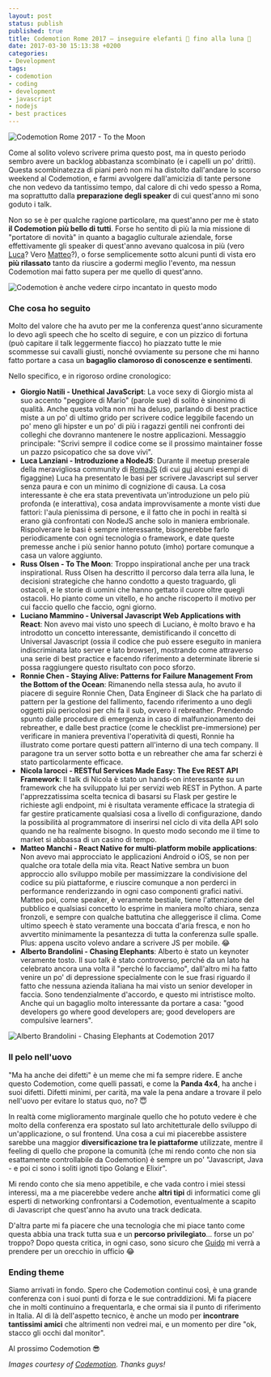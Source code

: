 ```yaml
---
layout: post
status: publish
published: true
title: Codemotion Rome 2017 – inseguire elefanti 🐘 fino alla luna 🌝
date: 2017-03-30 15:13:38 +0200
categories:
- Development
tags:
- codemotion
- coding
- development
- javascript
- nodejs
- best practices
---
```


![Codemotion Rome 2017 - To the Moon](https://scontent-mxp1-1.xx.fbcdn.net/v/t31.0-8/17493187_1426673517354952_3696839757769955049_o.jpg?oh=92a9d2a10151882f3983a657086ee224&oe=5997AA0E)

Come al solito volevo scrivere prima questo post, ma in questo periodo sembro avere un backlog abbastanza scombinato (e i capelli un po' dritti). Questa scombinatezza di piani però non mi ha distolto dall'andare lo scorso weekend al Codemotion, e farmi avvolgere dall'amicizia di tante persone che non vedevo da tantissimo tempo, dal calore di chi vedo spesso a Roma, ma soprattutto dalla **preparazione degli speaker** di cui quest'anno mi sono goduto i talk.

Non so se è per qualche ragione particolare, ma quest'anno per me è stato **il Codemotion più bello di tutti**. Forse ho sentito di più la mia missione di "portatore di novità" in quanto a bagaglio culturale aziendale, forse effettivamente gli speaker di quest'anno avevano qualcosa in più (vero [Luca](https://twitter.com/CodemotionIT/status/845332514986246144)? Vero [Matteo](https://twitter.com/CodemotionIT/status/845664742370922499)?), o forse semplicemente sotto alcuni punti di vista ero **più rilassato** tanto da riuscire a godermi meglio l'evento, ma nessun Codemotion mai fatto supera per me quello di quest'anno.

![Codemotion è anche vedere cirpo incantato in questo modo](https://scontent-mxp1-1.xx.fbcdn.net/v/t31.0-8/17311011_1427034813985489_1882145759412928618_o.jpg?oh=6ea6eab74f9cf6ea902230dfc9eeb9c1&oe=5955DED0)

### Che cosa ho seguito
Molto del valore che ha avuto per me la conferenza quest'anno sicuramente lo devo agli speech che ho scelto di seguire, e con un pizzico di fortuna (può capitare il talk leggermente fiacco) ho piazzato tutte le mie scommesse sui cavalli giusti, nonché ovviamente su persone che mi hanno fatto portare a casa un **bagaglio clamoroso di conoscenze e sentimenti**.

Nello specifico, e in rigoroso ordine cronologico:

- **Giorgio Natili - Unethical JavaScript**: La voce sexy di Giorgio mista al suo accento "peggiore di Mario" (parole sue) di solito è sinonimo di qualità. Anche questa volta non mi ha deluso, parlando di best practice miste a un po' di ultimo grido per scrivere codice leggibile facendo un po' meno gli hipster e un po' di più i ragazzi gentili nei confronti dei colleghi che dovranno mantenere le nostre applicazioni. Messaggio principale: "Scrivi sempre il codice come se il prossimo maintainer fosse un pazzo psicopatico che sa dove vivi".
- **Luca Lanziani - Introduzione a NodeJS**: Durante il meetup preserale della meravigliosa community di [RomaJS](http://romajs.org/) (di cui [qui](http://dottorblaster.it/2017/03/chatops-botstation-romajs/) alcuni esempi di figaggine) Luca ha presentato le basi per scrivere Javascript sul server senza paura e con un minimo di cognizione di causa. La cosa interessante è che era stata preventivata un'introduzione un pelo più profonda (e interattiva), cosa andata improvvisamente a monte visti due fattori: l'aula pienissima di persone, e il fatto che in pochi in realtà si erano già confrontati con NodeJS anche solo in maniera embrionale. Rispolverare le basi è sempre interessante, bisognerebbe farlo periodicamente con ogni tecnologia o framework, e date queste premesse anche i più senior hanno potuto (imho) portare comunque a casa un valore aggiunto.
- **Russ Olsen - To The Moon**: Troppo inspirational anche per una track inspirational. Russ Olsen ha descritto il percorso dala terra alla luna, le decisioni strategiche che hanno condotto a questo traguardo, gli ostacoli, e le storie di uomini che hanno gettato il cuore oltre quegli ostacoli. Ho pianto come un vitello, e ho anche riscoperto il motivo per cui faccio quello che faccio, ogni giorno.
- **Luciano Mammino - Universal Javascript Web Applications with React**: Non avevo mai visto uno speech di Luciano, è molto bravo e ha introdotto un concetto interessante, demistificando il concetto di Universal Javascript (ossia il codice che può essere eseguito in maniera indiscriminata lato server e lato browser), mostrando come attraverso una serie di best practice e facendo riferimento a determinate librerie si possa raggiungere questo risultato con poco sforzo.
- **Ronnie Chen - Staying Alive: Patterns for Failure Management From the Bottom of the Ocean**: Rimanendo nella stessa aula, ho avuto il piacere di seguire Ronnie Chen, Data Engineer di Slack che ha parlato di pattern per la gestione del fallimento, facendo riferimento a uno degli oggetti più pericolosi per chi fa il sub, ovvero il rebreather. Prendendo spunto dalle procedure di emergenza in caso di malfunzionamento dei rebreather, e dalle best practice (come le checklist pre-immersione) per verificare in maniera preventiva l'operatività di questi, Ronnie ha illustrato come portare questi pattern all'interno di una tech company. Il paragone tra un server sotto botta e un rebreather che ama far scherzi è stato particolarmente efficace.
- **Nicola Iarocci - RESTful Services Made Easy: The Eve REST API Framework**: Il talk di Nicola è stato un hands-on interessante su un framework che ha sviluppato lui per servizi web REST in Python. A parte l'apprezzatissima scelta tecnica di basarsi su Flask per gestire le richieste agli endpoint, mi è risultata veramente efficace la strategia di far gestire praticamente qualsiasi cosa a livello di configurazione, dando la possibilità al programmatore di inserirsi nel ciclo di vita della API solo quando ne ha realmente bisogno. In questo modo secondo me il time to market si abbassa di un casino di tempo.
- **Matteo Manchi - React Native for multi-platform mobile applications**: Non avevo mai approcciato le applicazioni Android o iOS, se non per qualche ora totale della mia vita. React Native sembra un buon approccio allo sviluppo mobile per massimizzare la condivisione del codice su più piattaforme, e riuscire comunque a non perderci in performance renderizzando in ogni caso componenti grafici nativi. Matteo poi, come speaker, è veramente bestiale, tiene l'attenzione del pubblico e qualsiasi concetto lo esprime in maniera molto chiara, senza fronzoli, e sempre con qualche battutina che alleggerisce il clima. Come ultimo speech è stato veramente una boccata d'aria fresca, e non ho avvertito minimamente la pesantezza di tutta la conferenza sulle spalle. Plus: appena uscito volevo andare a scrivere JS per mobile. 😂
- **Alberto Brandolini - Chasing Elephants**: Alberto è stato un keynoter veramente tosto. Il suo talk è stato controverso, perché da un lato ha celebrato ancora una volta il "perché lo facciamo", dall'altro mi ha fatto venire un po' di depressione specialmente con le sue frasi riguardo il fatto che nessuna azienda italiana ha mai visto un senior developer in faccia. Sono tendenzialmente d'accordo, e questo mi intristisce molto. Anche qui un bagaglio molto interessante da portare a casa: "good developers go where good developers are; good developers are compulsive learners".

![Alberto Brandolini - Chasing Elephants at Codemotion 2017](https://scontent-mxp1-1.xx.fbcdn.net/v/t31.0-8/16487438_1427033990652238_536123441536884459_o.jpg?oh=370bcc20d2f536bd9ef783ffd956c5bf&oe=5952B5DB)

### Il pelo nell'uovo
"Ma ha anche dei difetti" è un meme che mi fa sempre ridere. E anche questo Codemotion, come quelli passati, e come la **Panda 4x4**, ha anche i suoi difetti. Difetti minimi, per carità, ma vale la pena andare a trovare il pelo nell'uovo per evitare lo status quo, no? 😇

In realtà come miglioramento marginale quello che ho potuto vedere è che molto della conferenza era spostato sul lato architetturale dello sviluppo di un'applicazione, o sul frontend. Una cosa a cui mi piacerebbe assistere sarebbe una maggior **diversificazione tra le piattaforme** utilizzate, mentre il feeling di quello che propone la comunità (che mi rendo conto che non sia esattamente controllabile da Codemotion) è sempre un po' "Javascript, Java - e poi ci sono i soliti ignoti tipo Golang e Elixir".

Mi rendo conto che sia meno appetibile, e che vada contro i miei stessi interessi, ma a me piacerebbe vedere anche **altri tipi** di informatici come gli esperti di networking confrontarsi a Codemotion, eventualmente a scapito di Javascript che quest'anno ha avuto una track dedicata.

D'altra parte mi fa piacere che una tecnologia che mi piace tanto come questa abbia una track tutta sua e un **percorso privilegiato**... forse un po' troppo? Dopo questa critica, in ogni caso, sono sicuro che [Guido](https://twitter.com/guidoxx) mi verrà a prendere per un orecchio in ufficio 😂

### Ending theme
Siamo arrivati in fondo. Spero che Codemotion continui così, è una grande conferenza con i suoi punti di forza e le sue contraddizioni. Mi fa piacere che in molti continuino a frequentarla, e che ormai sia il punto di riferimento in Italia. Al di là dell'aspetto tecnico, è anche un modo per **incontrare tantissimi amici** che altrimenti non vedrei mai, e un momento per dire "ok, stacco gli occhi dal monitor".

Al prossimo Codemotion 😎

*Images courtesy of [Codemotion](https://www.facebook.com/pg/Codemotion.Italy/photos/?tab=albums). Thanks guys!*
